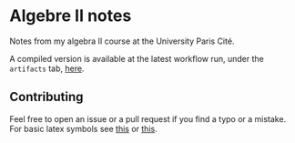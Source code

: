 # Algebre II notes

Notes from my algebra II course at the University Paris Cité.

A compiled version is available at the latest workflow run, under the `artifacts` tab, [here](https://github.com/Yag000/algebre-II-notes/actions/workflows/build_and_deploy.yml).

## Contributing

Feel free to open an issue or a pull request if you find a typo or a mistake. For basic latex symbols see [this](https://www.caam.rice.edu/~heinken/latex/symbols.pdf) or [this](https://oeis.org/wiki/List_of_LaTeX_mathematical_symbols).
